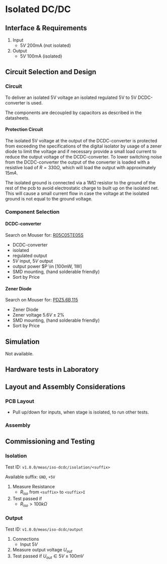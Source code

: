 # Isolated DC/DC

## Interface & Requirements

1. Input
    - $5V$ 200mA (not isolated)
2. Output
    - $5V$ 100mA (isolated)

## Circuit Selection and Design

### Circuit

To deliver an isolated 5V voltage an isolated regulated 5V to 5V DCDC-converter
is used.

The components are decoupled by capacitors as described in the datasheets.

#### Protection Circuit

The isolated 5V voltage at the output of the DCDC-converter is protected from
exceeding the specifications of the digital isolator by usage of a zener diode
to limit the voltage and if necessary provide a small load current to reduce
the output voltage of the DCDC-converter.
To lower switching noise from the DCDC-converter the output of the converter is
loaded with a resistive load of $R=330 \Omega$, which will load the output with
approximately $15mA$.

The isolated ground is connected via a $1 M \Omega$ resistor to the ground of
the rest of the pcb to avoid electrostatic charge to built up on the isolated
net. This will cause a small current flow in case the voltage at the isolated
ground is not equal to the ground voltage.

### Component Selection

#### DCDC-converter

Search on Mouser for: [R05C05TE05S](https://mou.sr/4eUT3cS)

- DCDC-converter
- isolated
- regulated output
- $5V$ input, $5V$ output
- output power $P \in [100mW, 1W]
- SMD mounting, (hand solderable friendly)
- Sort by Price

#### Zener Diode

Search on Mouser for: [PDZ5.6B,115](https://mou.sr/3B8nGxS)

- Zener Diode
- Zener voltage $5.6V \pm 2 \%$
- SMD mounting, (hand solderable friendly)
- Sort by Price

## Simulation

Not available.

## Hardware tests in Laboratory

## Layout and Assembly Considerations

### PCB Layout

- Pull up/down for inputs, when stage is isolated, to run other tests.

### Assembly

## Commissioning and Testing

### Isolation

Test ID: `v1.0.0/meas/iso-dcdc/isolation/<suffix>`

Available suffix: `GND`, `+5V`

1. Measure Resistance
    - $R_{iso}$ from `<suffix>` to `<suffix>I`
2. Test passed if
    - $R_{iso} > 100 k\Omega$

### Output

Test ID: `v1.0.0/meas/iso-dcdc/output`

1. Connections
    - Input $5V$
2. Measure output voltage $U_{out}$
3. Test passed if $U_{out} \in 5V \pm 100mV$
